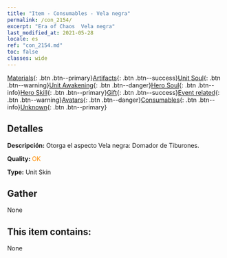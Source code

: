 ```yaml
---
title: "Item - Consumables - Vela negra"
permalink: /con_2154/
excerpt: "Era of Chaos  Vela negra"
last_modified_at: 2021-05-28
locale: es
ref: "con_2154.md"
toc: false
classes: wide
---
```

 [Materials](/ItemsES/){: .btn .btn--primary}[Artifacts](/ItemsES/Artifacts/){: .btn .btn--success}[Unit Soul](/ItemsES/UnitSoul/){: .btn .btn--warning}[Unit Awakening](/ItemsES/UnitAwakening/){: .btn .btn--danger}[Hero Soul](/ItemsES/HeroSoul/){: .btn .btn--info}[Hero Skill](/ItemsES/HeroSkill/){: .btn .btn--primary}[Gift](/ItemsES/Gift/){: .btn .btn--success}[Event related](/ItemsES/Events/){: .btn .btn--warning}[Avatars](/ItemsES/Avatars/){: .btn .btn--danger}[Consumables](/ItemsES/Consumables/){: .btn .btn--info}[Unknown](/ItemsES/Unknown/){: .btn .btn--primary}

## Detalles
 **Descripción:** Otorga el aspecto Vela negra: Domador de Tiburones.

 **Quality:** <span style="color: #FF8C00">OK</span>

 **Type:** Unit Skin

## Gather

  None

## This item contains:

  None

